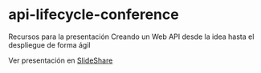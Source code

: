 # api-lifecycle-conference
Recursos para la presentación Creando un Web API desde la idea hasta el despliegue de forma ágil 

Ver presentación en [SlideShare](https://www.slideshare.net/eudris/creando-un-web-api-desde-la-idea-hasta-el-despliegue-de-forma-gil-250971695)
